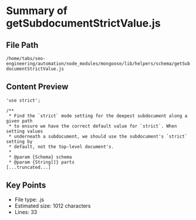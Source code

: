 # Summary of getSubdocumentStrictValue.js
  
## File Path
`/home/tabs/seo-engineering/automation/node_modules/mongoose/lib/helpers/schema/getSubdocumentStrictValue.js`

## Content Preview
```
'use strict';

/**
 * Find the `strict` mode setting for the deepest subdocument along a given path
 * to ensure we have the correct default value for `strict`. When setting values
 * underneath a subdocument, we should use the subdocument's `strict` setting by
 * default, not the top-level document's.
 *
 * @param {Schema} schema
 * @param {String[]} parts
[...truncated...]
```

## Key Points
- File type: .js
- Estimated size: 1012 characters
- Lines: 33

